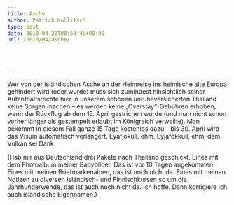 ```yaml
---
title: Asche
author: Patrick Kollitsch
type: post
date: 2010-04-20T00:58:40+00:00
url: /2010/04/asche/




---
```

Wer von der isländischen Asche an der Heimreise ins heimische alte Europa gehindert wird (oder wurde) muss sich zumindest hinsichtlich seiner Aufenthaltsrechte hier in unserem schönen unruheversicherten Thailand keine Sorgen machen &#8211; es werden keine &#8222;Overstay&#8220;-Gebühren erhoben, wenn der Rückflug ab dem 15. April gestrichen wurde (und man nicht schon vorher länger als gestempelt erlaubt im Königreich verweilte). Man bekommt in diesem Fall ganze 15 Tage kostenlos dazu &#8211; bis 30. April wird das Visum automatisch verlängert. Eyafjökull, ehm, Eyjafökkull, ehm, dem Vulkan sei Dank. 

(Hab mir aus Deutschland drei Pakete nach Thailand geschickt. Eines mit dem Photoalbum meiner Babybilder. Das ist vor 10 Tagen angekommen. Eines mit meinen Briefmarkenalben, das ist noch nicht da. Eines mit meinen Notizen zu diversen Isländisch- und Finnischkursen so um die Jahrhunderwende, das ist auch noch nicht da. Ich hoffe. Dann korrigiere ich auch isländische Eigennamen.)